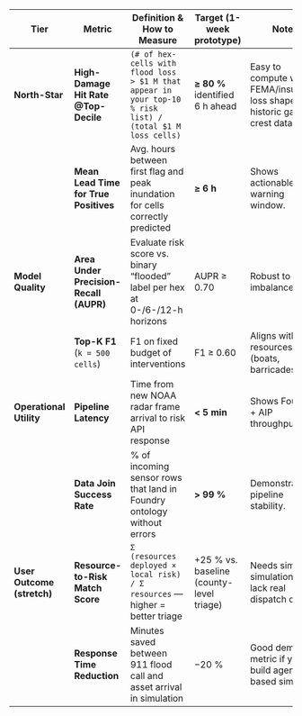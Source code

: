 | Tier                       | Metric                                 | Definition & How to Measure                                                                                | Target (1-week prototype)                | Notes                                                                            |
| -------------------------- | -------------------------------------- | ---------------------------------------------------------------------------------------------------------- | ---------------------------------------- | -------------------------------------------------------------------------------- |
| **North-Star**             | **High-Damage Hit Rate @Top-Decile**   | `(# of hex-cells with flood loss > $1 M that appear in your top-10 % risk list) / (total $1 M loss cells)` | **≥ 80 %** identified 6 h ahead          | Easy to compute with FEMA/insurance loss shapefile or historic gauge crest data. |
|                            | **Mean Lead Time for True Positives**  | Avg. hours between first flag and peak inundation for cells correctly predicted                            | **≥ 6 h**                                | Shows actionable warning window.                                                 |
| **Model Quality**          | **Area Under Precision-Recall (AUPR)** | Evaluate risk score vs. binary “flooded” label per hex at 0-/6-/12-h horizons                              | AUPR ≥ 0.70                              | Robust to class imbalance.                                                       |
|                            | **Top-K F1** (`k = 500 cells`)         | F1 on fixed budget of interventions                                                                        | F1 ≥ 0.60                                | Aligns with finite resources (boats, barricades).                                |
| **Operational Utility**    | **Pipeline Latency**                   | Time from new NOAA radar frame arrival to risk API response                                                | **< 5 min**                              | Shows Foundry + AIP throughput.                                                  |
|                            | **Data Join Success Rate**             | % of incoming sensor rows that land in Foundry ontology without errors                                     | **> 99 %**                               | Demonstrates pipeline stability.                                                 |
| **User Outcome (stretch)** | **Resource-to-Risk Match Score**       | `Σ (resources deployed × local risk) / Σ resources` — higher = better triage                               | +25 % vs. baseline (county-level triage) | Needs simple simulation if you lack real dispatch data.                          |
|                            | **Response Time Reduction**            | Minutes saved between 911 flood call and asset arrival in simulation                                       | −20 %                                    | Good demo metric if you build agent-based sim.                                   |